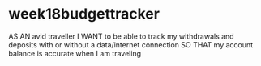 # week18budgettracker
AS AN avid traveller I WANT to be able to track my withdrawals and deposits with or without a data/internet connection SO THAT my account balance is accurate when I am traveling
